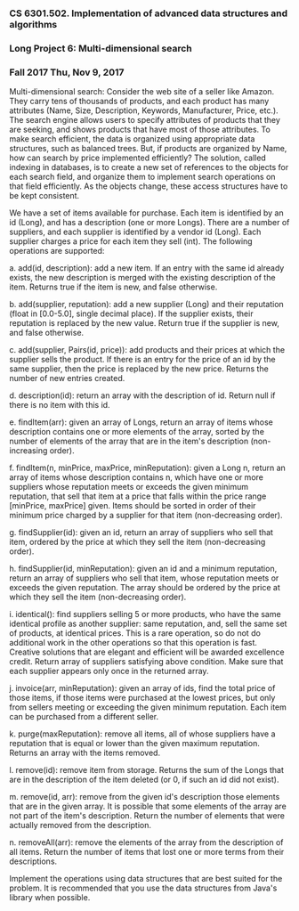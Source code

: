 
### CS 6301.502. Implementation of advanced data structures and algorithms

### Long Project 6: Multi-dimensional search
### Fall 2017 Thu, Nov 9, 2017


Multi-dimensional search: 
 Consider the web site of a seller like Amazon.  
They carry tens of thousands of products, and each product has many
attributes (Name, Size, Description, Keywords, Manufacturer, Price, etc.).  
The search engine allows users to specify attributes of products that
they are seeking, and shows products that have most of those
attributes.  To make search efficient, the data is organized using
appropriate data structures, such as balanced trees.  But, if products
are organized by Name, how can search by price implemented efficiently?
The solution, called indexing in databases, is to create a new set of
references to the objects for each search field, and organize them to
implement search operations on that field efficiently.  As the objects
change, these access structures have to be kept consistent.
<br />

We have a set of items available for purchase.  Each item is
identified by an id (Long), and has a description (one or more Longs).
There are a number of suppliers, and each supplier is identified by a
vendor id (Long).  Each supplier charges a price for each item they
sell (int).  The following operations are supported:

   a. add(id, description): add a new item.  If an entry with the same
      id already exists, the new description is merged with the
      existing description of the item.
      Returns true if the item is new, and false otherwise.

   b. add(supplier, reputation): add a new supplier (Long) and their
      reputation (float in [0.0-5.0], single decimal place). If the
      supplier exists, their reputation is replaced by the new value.
      Return true if the supplier is new, and false otherwise.

   c. add(supplier, Pairs(id, price)): add products and their prices
      at which the supplier sells the product.  If there is an entry
      for the price of an id by the same supplier, then the price is
      replaced by the new price.  Returns the number of new entries
      created.
   
   d. description(id): return an array with the description of id.
      Return null if there is no item with this id.

   e. findItem(arr): given an array of Longs, return an array of items
      whose description contains one or more elements of the array,
      sorted by the number of elements of the array that are in the
      item's description (non-increasing order).

   f. findItem(n, minPrice, maxPrice, minReputation): given a Long n,
      return an array of items whose description contains n, which
      have one or more suppliers whose reputation meets or exceeds the
      given minimum reputation, that sell that item at a price that
      falls within the price range [minPrice, maxPrice] given.  Items
      should be sorted in order of their minimum price charged by a
      supplier for that item (non-decreasing order).

   g. findSupplier(id): given an id, return an array of suppliers who
      sell that item, ordered by the price at which they sell the item
      (non-decreasing order).

   h. findSupplier(id, minReputation): given an id and a minimum
      reputation, return an array of suppliers who sell that item,
      whose reputation meets or exceeds the given reputation.  The
      array should be ordered by the price at which they sell the item
      (non-decreasing order).

   i. identical(): find suppliers selling 5 or more products, who have
      the same identical profile as another supplier: same reputation,
      and, sell the same set of products, at identical prices.  This
      is a rare operation, so do not do additional work in the other
      operations so that this operation is fast.  Creative solutions
      that are elegant and efficient will be awarded excellence credit.
      Return array of suppliers satisfying above condition.  Make sure
      that each supplier appears only once in the returned array.

   j. invoice(arr, minReputation): given an array of ids, find the
      total price of those items, if those items were purchased at the
      lowest prices, but only from sellers meeting or exceeding the
      given minimum reputation.  Each item can be purchased from a
      different seller.

   k. purge(maxReputation): remove all items, all of whose suppliers
      have a reputation that is equal or lower than the given maximum
      reputation.  Returns an array with the items removed.

   l. remove(id): remove item from storage.  Returns the sum of the
      Longs that are in the description of the item deleted (or 0, if
      such an id did not exist).

   m. remove(id, arr): remove from the given id's description those
      elements that are in the given array.  It is possible that some
      elements of the array are not part of the item's description.
      Return the number of elements that were actually removed from
      the description.

   n. removeAll(arr): remove the elements of the array from the
      description of all items.  Return the number of items that lost
      one or more terms from their descriptions.
   

Implement the operations using data structures that are best suited
for the problem.  It is recommended that you use the data structures
from Java's library when possible.

